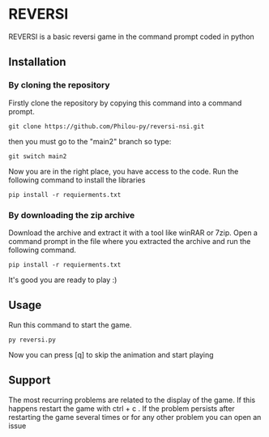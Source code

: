 ﻿REVERSI
=======
REVERSI is a basic reversi game in the command prompt coded in python

Installation
-------
<h3>By cloning the repository</h3>

Firstly clone the repository by copying this command into a command prompt.
```
git clone https://github.com/Philou-py/reversi-nsi.git
```
then you must go to the "main2" branch so type:
```
git switch main2
```
Now you are in the right place, you have access to the code. Run the following command to install the libraries
```
pip install -r requierments.txt
```
<h3>By downloading the zip archive</h3>

Download the archive and extract it with a tool like winRAR or 7zip. Open a command prompt in the file where you extracted the archive and run the following command.
```
pip install -r requierments.txt
```


It's good you are ready to play :)

Usage
-------
Run this command to start the game.
```
py reversi.py
```
Now you can press [q] to skip the animation and start playing

Support
-------
The most recurring problems are related to the display of the game. If this happens restart the game with ctrl + c . If the problem persists after restarting the game several times or for any other problem you can open an issue


